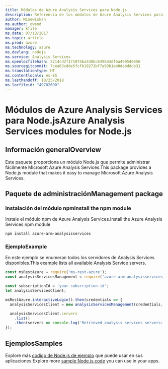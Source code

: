 ```yaml
---
title: Módulos de Azure Analysis Services para Node.js
description: Referencia de los módulos de Azure Analysis Services para Node.js
author: Minewiskan
ms.author: owend
manager: kfile
ms.date: 07/18/2017
ms.topic: article
ms.prod: azure
ms.technology: azure
ms.devlang: nodejs
ms.service: Analysis Services
ms.openlocfilehash: 5214cd2f171074ba330bc639643dfba490540856
ms.sourcegitcommit: 7cea63cdde5fcfb19271bf7a93b1eb0dabdddb31
ms.translationtype: HT
ms.contentlocale: es-ES
ms.lasthandoff: 10/25/2018
ms.locfileid: "49702690"
---
```

# <a name="azure-analysis-services-modules-for-nodejs"></a><span data-ttu-id="fc1b4-103">Módulos de Azure Analysis Services para Node.js</span><span class="sxs-lookup"><span data-stu-id="fc1b4-103">Azure Analysis Services modules for Node.js</span></span>

## <a name="overview"></a><span data-ttu-id="fc1b4-104">Información general</span><span class="sxs-lookup"><span data-stu-id="fc1b4-104">Overview</span></span>
<span data-ttu-id="fc1b4-105">Este paquete proporciona un módulo Node.js que permite administrar fácilmente Microsoft Azure Analysis Services.</span><span class="sxs-lookup"><span data-stu-id="fc1b4-105">This package provides a Node.js module that makes it easy to manage Microsoft Azure Analysis Services.</span></span>

## <a name="management-package"></a><span data-ttu-id="fc1b4-106">Paquete de administración</span><span class="sxs-lookup"><span data-stu-id="fc1b4-106">Management package</span></span>

### <a name="install-the-npm-module"></a><span data-ttu-id="fc1b4-107">Instalación del módulo npm</span><span class="sxs-lookup"><span data-stu-id="fc1b4-107">Install the npm module</span></span>

<span data-ttu-id="fc1b4-108">Instale el módulo npm de Azure Analysis Services.</span><span class="sxs-lookup"><span data-stu-id="fc1b4-108">Install the Azure Analysis Services npm module</span></span>

```bash
npm install azure-arm-analysisservices
```

### <a name="example"></a><span data-ttu-id="fc1b4-109">Ejemplo</span><span class="sxs-lookup"><span data-stu-id="fc1b4-109">Example</span></span>

<span data-ttu-id="fc1b4-110">En este ejemplo se enumeran todos los servidores de Analysis Services disponibles.</span><span class="sxs-lookup"><span data-stu-id="fc1b4-110">This example lists all available Analysis Service servers.</span></span>

```javascript
const msRestAzure = require('ms-rest-azure');
const analysisServicesManagement = require('azure-arm-analysisservices');

const subscriptionId = 'your-subscription-id';
let analysisServicesClient;

msRestAzure.interactiveLogin().then(credentials => {
  analysisServicesClient = new analysisServicesManagement(credentials, subscriptionId);

  analysisServicesClient.servers
    .list()
    .then(servers => console.log('Retrieved analysis services servers: ', servers));
});
```

## <a name="samples"></a><span data-ttu-id="fc1b4-111">Ejemplos</span><span class="sxs-lookup"><span data-stu-id="fc1b4-111">Samples</span></span>

<span data-ttu-id="fc1b4-112">Explore más [código de Node.js de ejemplo](https://azure.microsoft.com/resources/samples/?platform=nodejs) que puede usar en sus aplicaciones.</span><span class="sxs-lookup"><span data-stu-id="fc1b4-112">Explore more [sample Node.js code](https://azure.microsoft.com/resources/samples/?platform=nodejs) you can use in your apps.</span></span>
